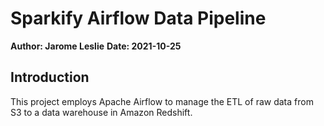 # Sparkify Airflow Data Pipeline

**Author: Jarome Leslie**
**Date: 2021-10-25**

## Introduction
This project employs Apache Airflow to manage the ETL of raw data from S3 to a data warehouse in Amazon Redshift.
